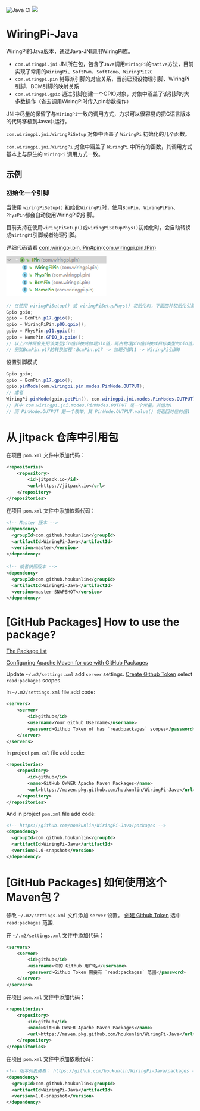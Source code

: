 ![Java CI](https://github.com/houkunlin/WiringPi-Java/workflows/Java%20CI/badge.svg) [![](https://jitpack.io/v/houkunlin/WiringPi-Java.svg)](https://jitpack.io/#houkunlin/WiringPi-Java)  

# WiringPi-Java

WiringPi的Java版本，通过Java-JNI调用WiringPi库。



- `com.wiringpi.jni` JNI所在包，包含了`Java`调用`WiringPi`的`native`方法，目前实现了常用的`WiringPi`、`SoftPwm`、`SoftTone`、`WiringPiI2C`
- `com.wiringpi.pin` 树莓派引脚的对应关系，当前已预设物理引脚、WiringPi引脚、BCM引脚的映射关系
- `com.wiringpi.gpio` 通过引脚创建一个GPIO对象，对象中涵盖了该引脚的大多数操作（省去调用WiringPi时传入pin参数操作）



JNI中尽量的保留了与`WiringPi`一致的调用方式，力求可以很容易的把C语言版本的代码移植到Java中运行。

`com.wiringpi.jni.WiringPiSetup` 对象中涵盖了 `WiringPi` 初始化的几个函数。

`com.wiringpi.jni.WiringPi` 对象中涵盖了 `WiringPi` 中所有的函数，其调用方式基本上与原生的 `WiringPi` 调用方式一致。



## 示例

### 初始化一个引脚

当使用 `wiringPiSetup()` 初始化`WiringPi`时，使用`BcmPin`、`WiringPiPin`、`PhysPin`都会自动使用WiringPi的引脚。

目前支持在使用`wiringPiSetup()`或`wiringPiSetupPhys()`初始化时，会自动转换成`WiringPi`引脚或者物理引脚。

详细代码请看 [com.wiringpi.pin.IPin#pin(com.wiringpi.pin.IPin)](src/main/java/com/wiringpi/pin/IPin.java) 

![image-20200225105901335](assets/image-20200225105901335.png)

```java
// 在使用 wiringPiSetup() 或 wiringPiSetupPhys() 初始化时，下面四种初始化引脚都将指向同一个物理引脚，里面都包含了名称引脚到物理引脚的映射关系。
Gpio gpio;
gpio = BcmPin.p17.gpio();
gpio = WiringPiPin.p00.gpio();
gpio = PhysPin.p11.gpio();
gpio = NamePin.GPIO_0.gpio();
// 以上四种将会先把该类型pin值转换成物理pin值，再由物理pin值转换成目标类型的pin值。
// 例如BcmPin.p17的转换过程：BcmPin.p17 -> 物理引脚11 -> WiringPi引脚0
```

设置引脚模式

```java
Gpio gpio;
gpio = BcmPin.p17.gpio();
gpio.pinMode(com.wiringpi.pin.modes.PinMode.OUTPUT);
// 或者
WiringPi.pinMode(gpio.getPin(), com.wiringpi.jni.modes.PinModes.OUTPUT);
// 其中 com.wiringpi.jni.modes.PinModes.OUTPUT 是一个常量，其值为1
// 而 PinMode.OUTPUT 是一个枚举，其 PinMode.OUTPUT.value() 将返回对应的值1
```



# 从 jitpack 仓库中引用包

在项目 `pom.xml` 文件中添加代码：

```xml
<repositories>
    <repository>
        <id>jitpack.io</id>
        <url>https://jitpack.io</url>
    </repository>
</repositories>
```

在项目 `pom.xml` 文件中添加依赖代码：

```xml
<!-- Master 版本 -->
<dependency>
  <groupId>com.github.houkunlin</groupId>
  <artifactId>WiringPi-Java</artifactId>
  <version>master</version>
</dependency>

<!-- 或者快照版本 -->
<dependency>
  <groupId>com.github.houkunlin</groupId>
  <artifactId>WiringPi-Java</artifactId>
  <version>master-SNAPSHOT</version>
</dependency>
```





# [GitHub Packages] How to use the package?

[The Package list](https://github.com/houkunlin/WiringPi-Java/packages)

[Configuring Apache Maven for use with GitHub Packages](https://help.github.com/cn/packages/using-github-packages-with-your-projects-ecosystem/configuring-apache-maven-for-use-with-github-packages)

Update `~/.m2/settings.xml` add `server` settings. [Create Github Token](https://github.com/settings/tokens/new) select `read:packages` scopes.

In `~/.m2/settings.xml` file add code:

```xml
<servers>
    <server>
        <id>github</id>
        <username>Your Github Username</username>
        <password>Github Token of has `read:packages` scopes</password>
    </server>
</servers>
```

In project `pom.xml` file add code:

```xml
<repositories>
    <repository>
        <id>github</id>
        <name>GitHub OWNER Apache Maven Packages</name>
        <url>https://maven.pkg.github.com/houkunlin/WiringPi-Java</url>
    </repository>
</repositories>
```

And in project `pom.xml` file add code:

```xml
<!-- https://github.com/houkunlin/WiringPi-Java/packages -->
<dependency>
  <groupId>com.github.houkunlin</groupId>
  <artifactId>WiringPi-Java</artifactId>
  <version>1.0-snapshot</version>
</dependency>
```



# [GitHub Packages] 如何使用这个Maven包？

修改 `~/.m2/settings.xml` 文件添加 `server` 设置。 [创建 Github Token](https://github.com/settings/tokens/new) 选中 `read:packages` 范围.

在 `~/.m2/settings.xml` 文件中添加代码：

```xml
<servers>
    <server>
        <id>github</id>
        <username>你的 Github 用户名</username>
        <password>Github Token 需要有 `read:packages` 范围</password>
    </server>
</servers>
```

在项目 `pom.xml` 文件中添加代码：

```xml
<repositories>
    <repository>
        <id>github</id>
        <name>GitHub OWNER Apache Maven Packages</name>
        <url>https://maven.pkg.github.com/houkunlin/WiringPi-Java</url>
    </repository>
</repositories>
```

在项目 `pom.xml` 文件中添加依赖代码：

```xml
<!-- 版本列表请看： https://github.com/houkunlin/WiringPi-Java/packages -->
<dependency>
  <groupId>com.github.houkunlin</groupId>
  <artifactId>WiringPi-Java</artifactId>
  <version>1.0-snapshot</version>
</dependency>
```


